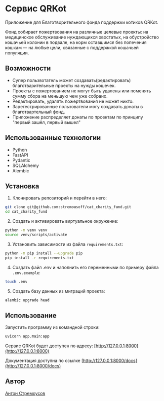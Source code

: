 **Cервис QRKot**
=========================

Приложение для Благотворительного фонда поддержки котиков QRKot.

Фонд собирает пожертвования на различные целевые проекты: на медицинское обслуживание нуждающихся хвостатых, на обустройство кошачьей колонии в подвале, на корм оставшимся без попечения кошкам — на любые цели, связанные с поддержкой кошачьей популяции.

**Возможности** 
------------

* Супер пользвотатель может создавать(редактировать) благотварительные проекты на нужды кошечек.
* Проекты с пожертованием не могут быть удалены или поменять сумму сбора на меньшую чем уже собрано.
* Редактировать, удалять пожертвования не может никто.
* Зарегестрированные пользователи могу создавать донаты в благотвартельный фонд.
* Приложение распределяет донаты по проектам по принципу "первый зашёл, первый вышел"

**Использованные технологии**
---------------------------

* Python
* FastAPI
* Pydantic
* SQLAlchemy
* Alembic

**Установка**
------------

1. Клонировать репозиторий и перейти в него:
```bash
git clone git@github.com:stremousoff/cat_charity_fund.git
cd cat_charity_fund
```
2. Создать и активировать виртуальное окружение:
```bash
python -m venv venv
source venv/scripts/activate
```
3. Установить зависимости из файла `requirements.txt`:
```bash
python -m pip install --upgrade pip
pip install -r requirements.txt
```
4. Создать файл .env и наполнить его переменными по примеру файла `.env.example`:
```bash
touch .env
```
5. Создать базу данных из миграций проекта:
```bash
alembic upgrade head
```
**Использование**
--------------

Запустить программу из командной строки:
```bash
uvicorn app.main:app
```
Сервис QRKot будет доступен по адресу: [http://127.0.0.1:8000](http://127.0.0.1:8000)

Документация доступна по ссылке [http://127.0.0.1:8000/docs](http://127.0.0.1:8000/docs)

**Автор**
--------

[Антон Стремоусов](https://github.com/stremousoff)